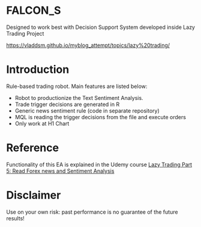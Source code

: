 # FALCON_S

Designed to work best with Decision Support System developed inside Lazy Trading Project

https://vladdsm.github.io/myblog_attempt/topics/lazy%20trading/

# Introduction

Rule-based trading robot. Main features are listed below:

* Robot to productionize the Text Sentiment Analysis.
* Trade trigger decisions are generated in R
* Generic news sentiment rule (code in separate repository)
* MQL is reading the trigger decisions from the file and execute orders
* Only work at H1 Chart

# Reference

Functionality of this EA is explained in the Udemy course [Lazy Trading Part 5: Read Forex news and Sentiment Analysis
](https://www.udemy.com/forex-news-and-sentiment-analysis/?couponCode=LAZYTRADE1-10)

# Disclaimer

Use on your own risk: past performance is no guarantee of the future results!
 